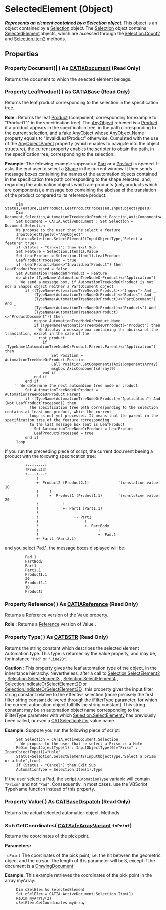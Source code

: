# SelectedElement (Object)

**_Represents an element contained by a Selection object._**
This object is an object contained by a [Selection](../InfInterfaces/interface_Selection_18040.md) object. The [Selection](../InfInterfaces/interface_Selection_18040.md) object contains [SelectedElement](../InfInterfaces/interface_SelectedElement_47693.md) objects, which are accessed through the [Selection.Count2](../InfInterfaces/interface_Selection_18040.htm#Count2) and [Selection.Item2](../InfInterfaces/interface_Selection_18040.htm#Item2) methods.

## Properties

### Property **Document**(| ) As [CATIADocument](../InfInterfaces/interface_Document_14456.md) (Read Only)

   Returns the document to which the selected element belongs.  
### Property **LeafProduct**( ) As [CATIABase](../System/interface_AnyObject_17321.md) (Read Only)

   Returns the leaf product corresponding to the selection in the specification tree.

**Role** : Returns the leaf [Product](../ProductStructureInterfaces/interface_Product_11223.md) (component, corresponding for example to "Product1.1" in the specification tree). The [AnyObject](../System/interface_AnyObject_17321.md) returned is a [Product](../ProductStructureInterfaces/interface_Product_11223.md) if a product appears in the specification tree, in the path corresponding to the current selection, and a fake [AnyObject](../System/interface_AnyObject_17321.md) whose [AnyObject.Name](../System/interface_AnyObject_17321.htm#Name) property equals to "InvalidLeafProduct" otherwise. Cumulated with the use of the [AnyObject.Parent](../System/interface_AnyObject_17321.htm#Parent) property (which enables to navigate into the object structure), the current property enables the scripter to obtain the path, in the specification tree, corresponding to the selection.

**Example:**      The following example supposes a [Part](../MecModInterfaces/interface_Part_3788.md) or a [Product](../ProductStructureInterfaces/interface_Product_11223.md) is opened. It asks the end user to select a [Shape](../MecModInterfaces/interface_Shape_5555.md) in the current window. It then sends message boxes containing the names of the automation objects contained in the specification tree path corresponding to the shape selected, and, regarding the automation objects which are products (only products which are components), a message box containing the abcissa of the translation of the product compared to its reference product.

```VBScript
     Dim Status,Feature,LeafProduct,LeafProductProcessed,InputObjectType(0)
     Dim Document,Selection,AutomationTreeNodeOrProduct,Position,AxisComponentsArray(11)
     Set Document = CATIA.ActiveDocument : Set Selection = Document.Selection
    'We propose to the user that he select a feature
     InputObjectType(0)="AnyObject"
     Status=Selection.SelectElement2(InputObjectType,"Select a feature",true)
     if (Status = "Cancel") then Exit Sub
     Set Feature = Selection.Item(1).Value
     Set LeafProduct = Selection.Item(1).LeafProduct
     LeafProductProcessed = true
     if (LeafProduct.Name<>"InvalidLeafProduct") then LeafProductProcessed = false
     Set AutomationTreeNodeOrProduct = Feature
     do while (TypeName(AutomationTreeNodeOrProduct)<>"Application")
    '  We send a message box, if AutomationTreeNodeOrProduct is not nor a Shapes object neither a PartDocument object
         if ((TypeName(AutomationTreeNodeOrProduct)<>"Shapes") And _
             (TypeName(AutomationTreeNodeOrProduct)<>"Bodies") And _
             (TypeName(AutomationTreeNodeOrProduct)<>"PartDocument") And _
             (TypeName(AutomationTreeNodeOrProduct)<>"Products") And _
             (TypeName(AutomationTreeNodeOrProduct)<>"ProductDocument")) then
             msgbox AutomationTreeNodeOrProduct.Name
             if (TypeName(AutomationTreeNodeOrProduct)="Product") then
    '          We display a message box containing the abcissa of the translation, except in the case of the
    '          root product
                 if (TypeName(AutomationTreeNodeOrProduct.Parent.Parent)<>"Application") then
                     Set Position = AutomationTreeNodeOrProduct.Position
                     Call Position.GetComponents(AxisComponentsArray)
                     msgbox AxisComponentsArray(9)
                 end if
             end if
         end if
    '  We determine the next automation tree node or product
         Set AutomationTreeNodeOrProduct = AutomationTreeNodeOrProduct.Parent
         if ((TypeName(AutomationTreeNodeOrProduct)="Application") And (Not LeafProductProcessed)) then
    '      The specification tree path corresponding to the selection contains at least one product, which the current
    '      loop as not yet processed. It means that the parent in the specification tree of the feature corresponding
    '      to the last message box sent is LeafProduct
             Set AutomationTreeNodeOrProduct = LeafProduct
             LeafProductProcessed = true
         end if
     loop
```

If you run the preceeding piece of script, the current document beeing a product with the following specification tree:

```VBScript
         +--------+
         !Product3!
         +----+---+
              !
              +- Product2 (Product2.1)             'translation value: 10
              !     !
              !     +- Product1 (Product1.1)       'translation value: 20
              !           !
              !           +- Part1 (Part1.1)
              !                !
              !                +- Part1
              !                     !
              !                     +- PartBody
              !                           !
              !                           +- Pad.1
              +- Part2 (Part2.1)
```

and you select Pad.1, the message boxes displayed will be:

```VBScript
         Pad.1
         PartBody
         Part1
         Part1.1
         Product1.1
         20
         Product2.1
         10
         Product3

```

### Property **Reference**( ) As [CATIAReference](../InfInterfaces/interface_Reference_17481.md) (Read Only)

   Returns a Reference version of the Value property.

**Role** : Returns a [Reference](../InfInterfaces/interface_Reference_17481.md) version of Value .  
### Property **Type**( ) As [CATBSTR](../System/typedef_CATBSTR_8129.md) (Read Only)

   Returns the string constant which describes the selected element Automation type.
This type is returned by the Value property, and may be, for instance `"Pad"` or `"Line2D"`.

**Caution** : This property gives the leaf automation type of the object, in the inheritance hierarchy. Nevertheless, after a call to [Selection.SelectElement2](../InfInterfaces/interface_Selection_18040.htm#SelectElement2) , [Selection.SelectElement3](../InfInterfaces/interface_Selection_18040.htm#SelectElement3) , [Selection.SelectElement4](../InfInterfaces/interface_Selection_18040.htm#SelectElement4) , [Selection.IndicateOrSelectElement2D](../InfInterfaces/interface_Selection_18040.htm#IndicateOrSelectElement2D) or [Selection.IndicateOrSelectElement3D](../InfInterfaces/interface_Selection_18040.htm#IndicateOrSelectElement3D) , this property gives the input filter string constant relative to the effective selection (more precisely the first filter string constant delivered through the iFilterType parameter, for which the current automation object fullfills the string constant). This string constant may be an automation object name corresponding to the iFilterType parameter with which [Selection.SelectElement2](../InfInterfaces/interface_Selection_18040.htm#SelectElement2) has previously been called, or even a [CATSelectionFilter](../InfInterfaces/enum_CATSelectionFilter_67138.md) value name.

**Example:**      Suppose you run the following piece of script:

```VBScript
     Set Selection = CATIA.ActiveDocument.Selection
    '  We propose to the user that he select a Prism or a Hole
     ReDim InputObjectType(1) : InputObjectType(0)="Prism" : InputObjectType(1)="Hole"
     Status=Selection.SelectElement2(InputObjectType,"Select a prism or a hole",true)
     if (Status = "Cancel") then Exit Sub
     AutomationType = Selection.Item(1).Type
```

If the user selects a Pad, the script `AutomationType` variable will contain `"Prism"` and not `"Pad"`.
Consequently, in most cases, use the VBScript TypeName function instead of this property.  
### Property **Value**( ) As [CATBaseDispatch](../System/interface_CATBaseDispatch_45333.md) (Read Only)

   Returns the actual selected automation object.  Methods

### Sub **GetCoordinates**( [CATSafeArrayVariant](../System/typedef_CATSafeArrayVariant_73843.md)  `ioPoint`)

   Returns the coordinates of the pick point.

**Parameters:**

` oPoint`      The coordinates of the pick point, i.e. the hit between the geometric object and the cursor. The length of this parameter will be 3, except if the document is a
[DrawingDocument](../DraftingInterfaces/interface_DrawingDocument_48585.md)

**Example:**      This example retrieves the coordinates of the pick point in the array myArray:

```VBScript
     Dim oSelElem As SelectedElement
     Set oSelElem = CATIA.ActiveDocument.Selection.Item(1)
     ReDim myArray(2)
     oSelElem.GetCoordinates myArray

```